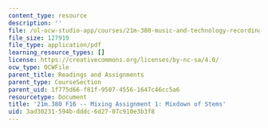 ```yaml
---
content_type: resource
description: ''
file: /ol-ocw-studio-app/courses/21m-380-music-and-technology-recording-techniques-and-audio-production-fall-2016/3ad30231594bdddc6d2707c910e3b3f8_MIT21M_380F16_assn_mx1.pdf
file_size: 127919
file_type: application/pdf
learning_resource_types: []
license: https://creativecommons.org/licenses/by-nc-sa/4.0/
ocw_type: OCWFile
parent_title: Readings and Assignments
parent_type: CourseSection
parent_uid: 1f775d66-f81f-9507-4556-1647c46cc5a6
resourcetype: Document
title: '21m.380 F16 -- Mixing Assignment 1: Mixdown of Stems'
uid: 3ad30231-594b-dddc-6d27-07c910e3b3f8
---
```

